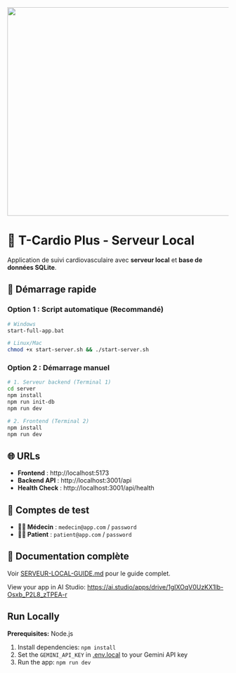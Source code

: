 <div align="center">
<img width="1200" height="475" alt="GHBanner" src="https://github.com/user-attachments/assets/0aa67016-6eaf-458a-adb2-6e31a0763ed6" />
</div>

# 🏥 T-Cardio Plus - Serveur Local

Application de suivi cardiovasculaire avec **serveur local** et **base de données SQLite**.

## 🚀 Démarrage rapide

### **Option 1 : Script automatique (Recommandé)**
```bash
# Windows
start-full-app.bat

# Linux/Mac
chmod +x start-server.sh && ./start-server.sh
```

### **Option 2 : Démarrage manuel**
```bash
# 1. Serveur backend (Terminal 1)
cd server
npm install
npm run init-db
npm run dev

# 2. Frontend (Terminal 2)
npm install
npm run dev
```

## 🌐 URLs

- **Frontend** : http://localhost:5173
- **Backend API** : http://localhost:3001/api
- **Health Check** : http://localhost:3001/api/health

## 👥 Comptes de test

- **👨‍⚕️ Médecin** : `medecin@app.com` / `password`
- **🧑‍🦱 Patient** : `patient@app.com` / `password`

## 📖 Documentation complète

Voir [SERVEUR-LOCAL-GUIDE.md](./SERVEUR-LOCAL-GUIDE.md) pour le guide complet.

View your app in AI Studio: https://ai.studio/apps/drive/1gIXOqV0UzKX1lb-Osxb_P2L8_zTPEA-r

## Run Locally

**Prerequisites:**  Node.js


1. Install dependencies:
   `npm install`
2. Set the `GEMINI_API_KEY` in [.env.local](.env.local) to your Gemini API key
3. Run the app:
   `npm run dev`
